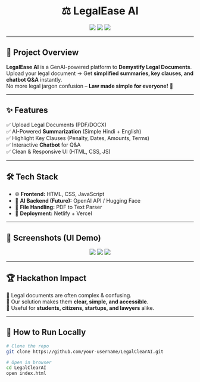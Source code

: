 <h1 align="center">⚖️ LegalEase AI</h1>

<p align="center">
  <img src="https://img.shields.io/badge/AI-Powered-blue?style=for-the-badge&logo=OpenAI&logoColor=white" />
  <img src="https://img.shields.io/badge/Hackathon-Project-orange?style=for-the-badge&logo=github&logoColor=white" />
  <img src="https://img.shields.io/badge/Legal-Tech-success?style=for-the-badge&logo=law&logoColor=white" />
</p>

---

## 🌟 Project Overview
**LegalEase AI** is a GenAI-powered platform to **Demystify Legal Documents**.  
Upload your legal document → Get **simplified summaries, key clauses, and chatbot Q&A** instantly.  
No more legal jargon confusion – **Law made simple for everyone!** 🚀

---

## ✨ Features
✅ Upload Legal Documents (PDF/DOCX)  
✅ AI-Powered **Summarization** (Simple Hindi + English)  
✅ Highlight Key Clauses (Penalty, Dates, Amounts, Terms)  
✅ Interactive **Chatbot** for Q&A  
✅ Clean & Responsive UI (HTML, CSS, JS)  

---

## 🛠️ Tech Stack
- 🌐 **Frontend:** HTML, CSS, JavaScript  
- 🤖 **AI Backend (Future):** OpenAI API / Hugging Face  
- 📂 **File Handling:** PDF to Text Parser  
- 🚀 **Deployment:** Netlify + Vercel  

---

## 📸 Screenshots (UI Demo)
<p align="center">
  <img src="https://via.placeholder.com/400x200?text=Landing+Page" />
  <img src="https://via.placeholder.com/400x200?text=Upload+Document" />
  <img src="https://via.placeholder.com/400x200?text=Chatbot+UI" />
</p>

---

## 🏆 Hackathon Impact
🔹 Legal documents are often complex & confusing.  
🔹 Our solution makes them **clear, simple, and accessible**.  
🔹 Useful for **students, citizens, startups, and lawyers** alike.  

---

## 🚀 How to Run Locally
```bash
# Clone the repo
git clone https://github.com/your-username/LegalClearAI.git

# Open in browser
cd LegalClearAI
open index.html
